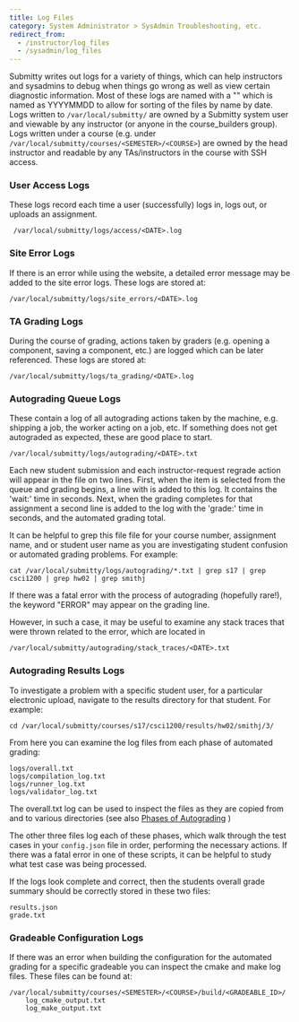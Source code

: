 ```yaml
---
title: Log Files
category: System Administrator > SysAdmin Troubleshooting, etc.
redirect_from:
  - /instructor/log_files
  - /sysadmin/log_files
---
```


Submitty writes out logs for a variety of things, which can help instructors
and sysadmins to debug when things go wrong as well as view certain diagnostic
information. Most of these logs are named with a "<DATE>" which is named
as YYYYMMDD to allow for sorting of the files by name by date. Logs written to
`/var/local/submitty/` are owned by a Submitty system user and viewable by any
instructor (or anyone in the course_builders group). Logs written under a course
(e.g. under `/var/local/submitty/courses/<SEMESTER>/<COURSE>`) are owned by
the head instructor and readable by any TAs/instructors in the course with SSH
access.

### User Access Logs

These logs record each time a user (successfully) logs in, logs
out, or uploads an assignment.

```
 /var/local/submitty/logs/access/<DATE>.log
```

### Site Error Logs

If there is an error while using the website, a detailed error message
may be added to the site error logs. These logs are stored at:
```
/var/local/submitty/logs/site_errors/<DATE>.log
```

### TA Grading Logs

During the course of grading, actions taken by graders (e.g. opening
a component, saving a component, etc.) are logged which can be later
referenced. These logs are stored at:
```
/var/local/submitty/logs/ta_grading/<DATE>.log
```

### Autograding Queue Logs

These contain a log of all autograding actions taken by the machine,
e.g. shipping a job, the worker acting on a job, etc. If something
does not get autograded as expected, these are good place to start.

```
/var/local/submitty/logs/autograding/<DATE>.txt
```

Each new student submission and each instructor-request regrade action
will appear in the file on two lines.  First, when the item is
selected from the queue and grading begins, a line with is added to
this log.  It contains the 'wait:' time in seconds.  Next, when the
grading completes for that assignment a second line is added to the
log with the 'grade:' time in seconds, and the automated grading
total.

It can be helpful to grep this file file for your course number,
assignment name, and or student user name as you are investigating
student confusion or automated grading problems.  For example:


```
cat /var/local/submitty/logs/autograding/*.txt | grep s17 | grep csci1200 | grep hw02 | grep smithj
```

If there was a fatal error with the process of autograding (hopefully
rare!), the keyword "ERROR" may appear on the grading line.

However, in such a case, it may be useful to examine any stack traces
that were thrown related to the error, which are located in
```
/var/local/submitty/autograding/stack_traces/<DATE>.txt
```

### Autograding Results Logs

To investigate a problem with a specific student user, for a
particular electronic upload, navigate to the results directory for
that student.  For example:

```
cd /var/local/submitty/courses/s17/csci1200/results/hw02/smithj/3/
```

From here you can examine the log files from each phase of automated
grading:

```
logs/overall.txt
logs/compilation_log.txt
logs/runner_log.txt
logs/validator_log.txt
```

The overall.txt log can be used to inspect the files as they are
copied from and to various directories
(see also [Phases of Autograding](/instructor/autograding/phases) )


The other three files log each of these phases, which walk through the test cases in your
`config.json` file in order, performing the necessary actions.  If
there was a fatal error in one of these scripts, it can be helpful to
study what test case was being processed.

If the logs look complete and correct, then the students overall
grade summary should be correctly stored in these two files:

```
results.json
grade.txt
```

### Gradeable Configuration Logs

If there was an error when building the configuration for the
automated grading for a specific gradeable you can inspect the cmake
and make log files. These files can be found at:
```
/var/local/submitty/courses/<SEMESTER>/<COURSE>/build/<GRADEABLE_ID>/
    log_cmake_output.txt
    log_make_output.txt
```
